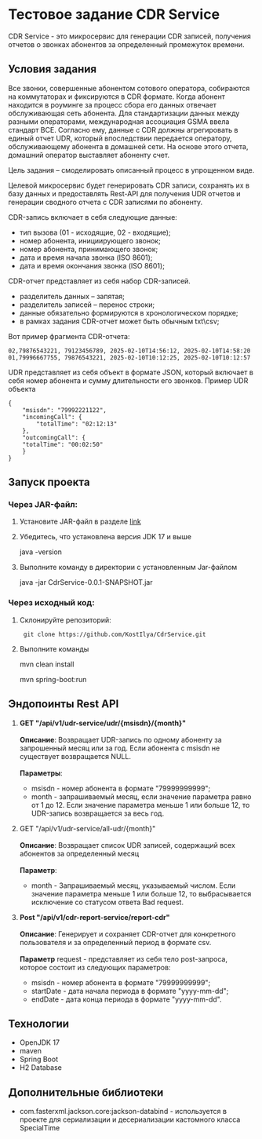 # Тестовое задание СDR Service

CDR Service - это микросервис для генерации CDR записей, получения отчетов о звонках абонентов за определенный промежуток времени.

## Условия задания
Все звонки, совершенные абонентом сотового оператора, собираются на коммутаторах и фиксируются в CDR формате. Когда абонент находится в роуминге за процесс сбора его данных отвечает обслуживающая сеть абонента. Для стандартизации данных между разными операторами, международная ассоциация GSMA ввела стандарт BCE. Согласно ему, данные с CDR должны агрегировать в единый отчет UDR, который впоследствии передается оператору, обслуживающему абонента в домашней сети. На основе этого отчета, домашний оператор выставляет абоненту счет.

Цель задания – смоделировать описанный процесс в упрощенном виде.

Целевой микросервис будет генерировать CDR записи, сохранять их в базу данных и предоставлять Rest-API для получения UDR отчетов и генерации сводного отчета с CDR записями по абоненту.

CDR-запись включает в себя следующие данные:
- тип вызова (01 - исходящие, 02 - входящие);
- номер абонента, инициирующего звонок;
- номер абонента, принимающего звонок;
- дата и время начала звонка (ISO 8601);
- дата и время окончания звонка (ISO 8601);

CDR-отчет представляет из себя набор CDR-записей.
- разделитель данных – запятая;
- разделитель записей – перенос строки;
- данные обязательно формируются в хронологическом порядке;
- в рамках задания CDR-отчет может быть обычным txt\csv;

Вот пример фрагмента CDR-отчета:

    02,79876543221, 79123456789, 2025-02-10T14:56:12, 2025-02-10T14:58:20
    01,79996667755, 79876543221, 2025-02-10T10:12:25, 2025-02-10T10:12:57

UDR представляет из себя объект в формате JSON, который включает в себя номер абонента и сумму длительности его звонков.
Пример UDR объекта

    {
        "msisdn": "79992221122",
        "incomingCall": {
            "totalTime": "02:12:13"
        },
        "outcomingCall": {
        "totalTime": "00:02:50"
        }
    }

## Запуск проекта
### Через JAR-файл:
1. Установите JAR-файл в разделе [link](https://) 
2. Убедитесь, что установлена версия JDK 17 и выше
      

      java -version
3. Выполните команду в директории с установленным Jar-файлом


      java -jar CdrService-0.0.1-SNAPSHOT.jar
### Через исходный код:

1. Склонируйте репозиторий:


        git clone https://github.com/KostIlya/CdrService.git 


2. Выполните команды


      mvn clean install

      mvn spring-boot:run

## Эндопоинты Rest API

1. <b>GET "/api/v1/udr-service/udr/{msisdn}/{month}"</b><br/><br/>
   <b>Описание</b>: Возвращает UDR-запись по одному абоненту за запрошенный месяц или за год. Если абонента с msisdn не существует возвращается NULL.<br/><br/>
   <b>Параметры</b>:
      - msisdn - номер абонента в формате "79999999999";
      - month - запрашиваемый месяц, если значение параметра равно от 1 до 12. Если значение параметра меньше 1 или больше 12, то UDR-запись возвращается за весь год.

2. GET "/api/v1/udr-service/all-udr/{month}"<br/><br/>
   <b>Описание</b>: Возвращает список UDR записей, содержащий всех абонентов за определенный месяц<br/><br/>
   <b>Параметр</b>:
      - month - Запрашиваемый месяц, указываемый числом. Если значение параметра меньше 1 или больше 12, то выбрасывается исключение со статусом ответа Bad request.

3. <b>Post "/api/v1/cdr-report-service/report-cdr"</b><br/><br/>
   <b>Описание</b>: Генерирует и сохраняет CDR-отчет для конкретного пользователя и за определенный период в формате csv.<br/><br/>
   <b>Параметр</b> request - представляет из себя тело post-запроса, которое состоит из следующих параметров:
      - msisdn - номер абонента в формате "79999999999";
      - startDate - дата начала периода в формате "yyyy-mm-dd";
      - endDate - дата конца периода в формате "yyyy-mm-dd".

## Технологии
- OpenJDK 17
- maven
- Spring Boot
- H2 Database

## Дополнительные библиотеки
- com.fasterxml.jackson.core:jackson-databind - используется в проекте для сериализации и десериализации кастомного класса SpecialTime

